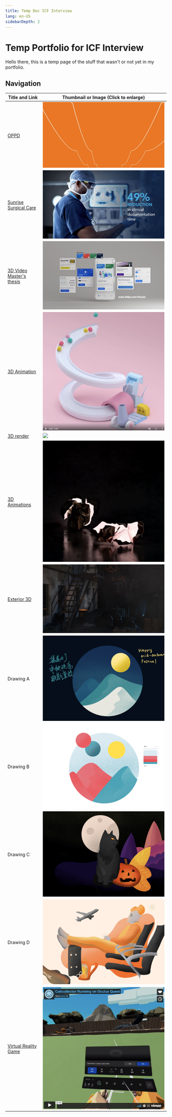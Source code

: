 ```yaml
---
title: Temp Doc ICF Interview
lang: en-US
sidebarDepth: 2
---
```


# Temp Portfolio for ICF Interview

Hello there, this is a temp page of the stuff that wasn't or not yet in my portfolio. 



## Navigation



| Title and Link                                               | Thumbnail or Image (Click to enlarge)                        |
| ------------------------------------------------------------ | ------------------------------------------------------------ |
| [OPPD](https://vimeo.com/633254053/c95fc12de2)               | ![image-20211217213450166](https://raw.githubusercontent.com/irwinchyi/imgbed/master/img/image-20211217213450166.png) |
| [Sunrise Surgical Care](https://vimeo.com/635863866/0635887ece) | ![image-20211217214221085](https://raw.githubusercontent.com/irwinchyi/imgbed/master/img/image-20211217214221085.png) |
| [3D Video](https://www.instagram.com/tv/CXWZQ0VjpP3/?utm_source=ig_web_copy_link) <br />[Master's thesis](https://note.itdtp.com/thesis) | ![image-20211217214323973](https://raw.githubusercontent.com/irwinchyi/imgbed/master/img/image-20211217214323973.png) |
| [3D Animation](https://www.instagram.com/tv/CXG5uuopDeH/?utm_source=ig_web_copy_link) | ![image-20211217214555408](https://raw.githubusercontent.com/irwinchyi/imgbed/master/img/image-20211217214555408.png) |
| [3D render](https://note.itdtp.com/nyu/3D/Interior.html#final-result) | ![](https://raw.githubusercontent.com/irwinchyi/imgbed/master/img/image-20211213004913989.png) |
| [3D Animations](https://www.instagram.com/tv/CWL2ulupkMu/?utm_source=ig_web_copy_link) | ![image-20211217214950572](https://raw.githubusercontent.com/irwinchyi/imgbed/master/img/image-20211217214950572.png) |
| [Exterior 3D](https://note.itdtp.com/nyu/3D/Exterior.html#final-result) | ![](https://raw.githubusercontent.com/irwinchyi/imgbed/master/img/3D%20project%20Presentation.011.jpeg) |
| Drawing A                                                    | ![Untitled_Artwork 4](https://raw.githubusercontent.com/irwinchyi/imgbed/master/img/Untitled_Artwork%204.png) |
| Drawing B                                                    | ![sadawdacaw](https://raw.githubusercontent.com/irwinchyi/imgbed/master/img/sadawdacaw.jpg) |
| Drawing C                                                    | ![edwjqaolclcjaqipw](https://raw.githubusercontent.com/irwinchyi/imgbed/master/img/edwjqaolclcjaqipw.jpg) |
| Drawing D                                                    | ![dwajilkncklsacnlwaid](https://raw.githubusercontent.com/irwinchyi/imgbed/master/img/dwajilkncklsacnlwaid.jpg) |
| [Virtual Reality Game](https://vimeo.com/492698825/271b5d58a8) | ![image-20211217220011584](https://raw.githubusercontent.com/irwinchyi/imgbed/master/img/image-20211217220011584.png) |

